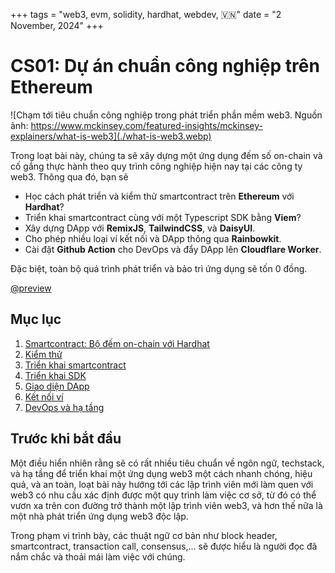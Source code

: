 +++
tags = "web3, evm, solidity, hardhat, webdev, 🇻🇳"
date = "2 November, 2024"
+++

# CS01: Dự án chuẩn công nghiệp trên Ethereum

![Chạm tới tiêu chuẩn công nghiệp trong phát triển phần mềm web3. Nguồn ảnh: https://www.mckinsey.com/featured-insights/mckinsey-explainers/what-is-web3](./what-is-web3.webp)

Trong loạt bài này, chúng ta sẽ xây dựng một ứng dụng đếm số on-chain và cố gắng thực hành theo quy trình công nghiệp hiện nay tại các công ty web3. Thông qua đó, bạn sẽ

- Học cách phát triển và kiểm thử smartcontract trên **Ethereum** với **Hardhat**?
- Triển khai smartcontract cùng với một Typescript SDK bằng **Viem**?
- Xây dựng DApp với **RemixJS**, **TailwindCSS**, và **DaisyUI**.
- Cho phép nhiều loại ví kết nối và DApp thông qua **Rainbowkit**.
- Cài đặt **Github Action** cho DevOps và đẩy DApp lên **Cloudflare Worker**.

Đặc biệt, toàn bộ quá trình phát triển và bảo trì ứng dụng sẽ tốn 0 đồng.

[@preview](https://github.com/tuphan-dn/cs01-2024)

## Mục lục

1. [Smartcontract: Bộ đếm on-chain với Hardhat](/blog/cs01-du-an-chuan-cong-nghiep-tren-ethereum/smartcontract-bo-dem-on-chain-voi-hardhat)
2. [Kiểm thử](/blog/cs01-du-an-chuan-cong-nghiep-tren-ethereum/kiem-thu)
3. [Triển khai smartcontract](/blog/cs01-du-an-chuan-cong-nghiep-tren-ethereum/trien-khai-smartcontract)
4. [Triển khai SDK](/blog/cs01-du-an-chuan-cong-nghiep-tren-ethereum/trien-khai-sdk)
5. [Giao diện DApp](/blog/cs01-du-an-chuan-cong-nghiep-tren-ethereum/giao-dien-dapp)
6. [Kết nối ví](/blog/cs01-du-an-chuan-cong-nghiep-tren-ethereum/ket-noi-vi)
7. [DevOps và hạ tầng](/blog/cs01-du-an-chuan-cong-nghiep-tren-ethereum/devops-va-ha-tang)

## Trước khi bắt đầu

Một điều hiển nhiên rằng sẽ có rất nhiều tiêu chuẩn về ngôn ngữ, techstack, và hạ tầng để triển khai một ứng dụng web3 một cách nhanh chóng, hiệu quả, và an toàn, loạt bài này hướng tới các lập trình viên mới làm quen với web3 có nhu cầu xác định được một quy trình làm việc cơ sở, từ đó có thể vươn xa trên con đường trở thành một lập trình viên web3, và hơn thế nữa là một nhà phát triển ứng dụng web3 độc lập.

Trong phạm vi trình bày, các thuật ngữ cơ bản như block header, smartcontract, transaction call, consensus,... sẽ được hiểu là người đọc đã nắm chắc và thoải mái làm việc với chúng.
